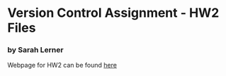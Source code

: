 # Version Control Assignment - HW2 Files

### by Sarah Lerner

Webpage for HW2 can be found [here](http://i6.cims.nyu.edu/~sel452/dotw/svg-assignment.html)